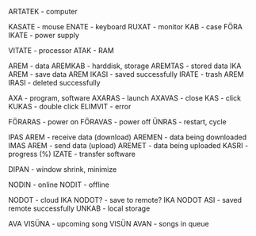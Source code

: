 ARTATEK - computer

KASATE - mouse
ENATE - keyboard
RUXAT - monitor
KAB - case
FÖRA IKATE - power supply

VITATE - processor
ATAK - RAM

AREM - data
AREMKAB - harddisk, storage
AREMTAS - stored data
IKA AREM - save data
AREM IKASI - saved successfully
IRATE - trash
AREM IRASI - deleted successfully

AXA - program, software
AXARAS - launch
AXAVAS - close
KAS - click
KUKAS - double click
ELIMVIT - error

FÖRARAS - power on
FÖRAVAS - power off
ÜNRAS - restart, cycle

IPAS AREM - receive data (download)
AREMEN - data being downloaded
IMAS AREM - send data (upload)
AREMET - data being uploaded
KASRI - progress (%)
IZATE - transfer software

DIPAN - window shrink, minimize

NODIN - online
NODIT - offline

NODOT - cloud
IKA NODOT? - save to remote?
IKA NODOT ASI - saved remote successfully
UNKAB - local storage

AVA VISÜNA - upcoming song
VISÜN AVAN - songs in queue